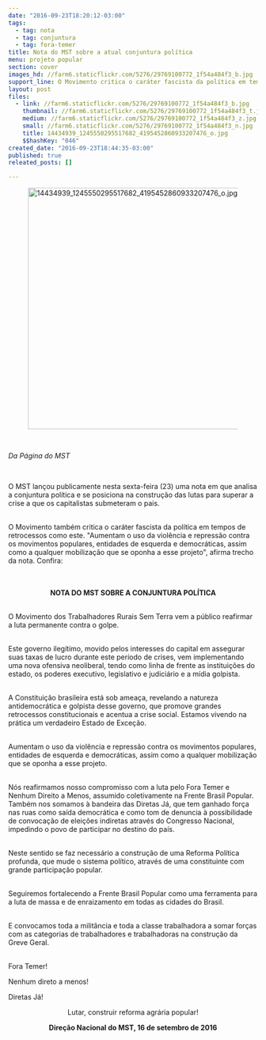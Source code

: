 ```yaml
---
date: "2016-09-23T18:20:12-03:00"
tags:
  - tag: nota
  - tag: conjuntura
  - tag: fora-temer
title: Nota do MST sobre a atual conjuntura política
menu: projeto popular
section: cover
images_hd: //farm6.staticflickr.com/5276/29769100772_1f54a484f3_b.jpg
support_line: O Movimento critica o caráter fascista da política em tempos de retrocessos como este e reafirma a Frente Brasil Popular como polo de unidade entre campo e cidade.
layout: post
files:
  - link: //farm6.staticflickr.com/5276/29769100772_1f54a484f3_b.jpg
    thumbnail: //farm6.staticflickr.com/5276/29769100772_1f54a484f3_t.jpg
    medium: //farm6.staticflickr.com/5276/29769100772_1f54a484f3_z.jpg
    small: //farm6.staticflickr.com/5276/29769100772_1f54a484f3_n.jpg
    title: 14434939_1245550295517682_4195452860933207476_o.jpg
    $$hashKey: "046"
created_date: "2016-09-23T18:44:35-03:00"
published: true
releated_posts: []

---
```

<figure class="image"><img alt="14434939_1245550295517682_4195452860933207476_o.jpg" height="488" src="//farm6.staticflickr.com/5276/29769100772_1f54a484f3_b.jpg" width="650" />
<figcaption></figcaption>
</figure>

<p>&nbsp;</p>

<p><em>Da P&aacute;gina do MST</em></p>

<p>&nbsp;</p>

<p>O MST lan&ccedil;ou publicamente nesta sexta-feira (23) uma nota em que analisa a conjuntura pol&iacute;tica e se posiciona na constru&ccedil;&atilde;o das lutas para superar a crise a que os capitalistas submeteram o pais.</p>

<p><br />
O Movimento tamb&eacute;m critica o car&aacute;ter fascista da pol&iacute;tica em tempos de retrocessos como este. &quot;Aumentam o uso da viol&ecirc;ncia e repress&atilde;o contra os movimentos populares, entidades de esquerda e democr&aacute;ticas, assim como a qualquer mobiliza&ccedil;&atilde;o que se oponha a esse projeto&quot;, afirma trecho da nota. Confira:<br />
&nbsp;</p>

<p style="text-align: center;"><br />
<strong>NOTA DO MST SOBRE A CONJUNTURA POL&Iacute;TICA </strong></p>

<p><br />
O Movimento dos Trabalhadores Rurais Sem Terra vem a p&uacute;blico reafirmar a luta permanente contra o golpe.</p>

<p><br />
Este governo ileg&iacute;timo, movido pelos interesses do capital em assegurar suas taxas de lucro durante este per&iacute;odo de crises, vem implementando uma nova ofensiva neoliberal, tendo como linha de frente as institui&ccedil;&otilde;es do estado, os poderes executivo, legislativo e judici&aacute;rio e a m&iacute;dia golpista.</p>

<p><br />
A Constitui&ccedil;&atilde;o brasileira est&aacute; sob amea&ccedil;a, revelando a natureza antidemocr&aacute;tica e golpista desse governo, que promove grandes retrocessos constitucionais e acentua a crise social. Estamos vivendo na pr&aacute;tica um verdadeiro Estado de Exce&ccedil;&atilde;o.</p>

<p><br />
Aumentam o uso da viol&ecirc;ncia e repress&atilde;o contra os movimentos populares, entidades de esquerda e democr&aacute;ticas, assim como a qualquer mobiliza&ccedil;&atilde;o que se oponha a esse projeto.</p>

<p><br />
N&oacute;s reafirmamos nosso compromisso com a luta pelo Fora Temer e Nenhum Direito a Menos, assumido coletivamente na Frente Brasil Popular. Tamb&eacute;m nos somamos &agrave; bandeira das Diretas J&aacute;, que tem ganhado for&ccedil;a nas ruas como sa&iacute;da democr&aacute;tica e como tom de denuncia &agrave; possibilidade de convoca&ccedil;&atilde;o de elei&ccedil;&otilde;es indiretas atrav&eacute;s do Congresso Nacional, impedindo o povo de participar no destino do pa&iacute;s.</p>

<p><br />
Neste sentido se faz necess&aacute;rio a constru&ccedil;&atilde;o de uma Reforma Pol&iacute;tica profunda, que mude o sistema pol&iacute;tico, atrav&eacute;s de uma constituinte com grande participa&ccedil;&atilde;o popular.</p>

<p><br />
Seguiremos fortalecendo a Frente Brasil Popular como uma ferramenta para a luta de massa e de enraizamento em todas as cidades do Brasil.</p>

<p><br />
E convocamos toda a milit&acirc;ncia e toda a classe trabalhadora a somar for&ccedil;as com as categorias de trabalhadores e trabalhadoras na constru&ccedil;&atilde;o da Greve Geral.</p>

<p><br />
Fora Temer!</p>

<p>Nenhum direto a menos!</p>

<p>Diretas J&aacute;!</p>

<p style="text-align: center;">Lutar, construir reforma agr&aacute;ria popular!</p>

<p style="text-align: center;"><strong>Dire&ccedil;&atilde;o Nacional do MST, 16 de setembro de 2016</strong></p>

